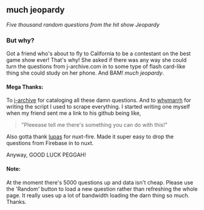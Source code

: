 ## much jeopardy

_Five thousand random questions from the hit show Jeopardy_

### But why?
Got a friend who's about to fly to California to be a contestant on the best game show ever! That's why! She asked if there was any way she could turn the questions from j-archive.com in to some type of flash card-like thing she could study on her phone. And BAM! _much jeopardy_.

#### Mega Thanks:
To [j-archive](http://j-archive.com/) for cataloging all these damn questions. And to [whymarrh](https://github.com/whymarrh/) for writing the script I used to scrape everything. I started writing one myself when my friend sent me a link to his github being like,
> "Pleeease tell me there's something you can do with this!"

Also gotta thank [lupas](https://github.com/lupas) for nuxt-fire. Made it super easy to drop the questions from Firebase in to nuxt.

Anyway, GOOD LUCK PEGGAH!

#### Note:
At the moment there's 5000 questions up and data isn't cheap. Please use the 'Random' button to load a new question rather than refreshing the whole page. It really uses up a lot of bandwidth loading the darn thing so much. Thanks.
